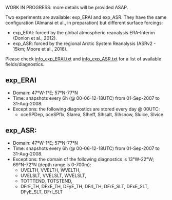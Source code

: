 WORK IN PROGRESS: more details will be provided ASAP.

Two experiments are available: exp_ERAI and exp_ASR.
They have the same configuration (Almansi et al., in preparation) but different surface forcings:
- exp_ERAI: forced by the global atmospheric reanalysis ERA-Interim (Donlon et al., 2012).
- exp_ASR:  forced by the regional Arctic System Reanalysis (ASRv2 - 15km; Moore et al., 2016).

Please check [info_exp_ERAI.txt](https://github.com/malmans2/JHU-MITgcm_Tools/blob/master/info/info_exp_ERAI.txt) and [info_exp_ASR.txt](https://github.com/malmans2/JHU-MITgcm_Tools/blob/master/info/info_exp_ASR.txt) for a list of available fields/diagnostics.

## exp_ERAI
- Domain: 47°W-1°E; 57°N-77°N
- Time: snapshots every 6h (@ 00-06-12-18UTC) from 01-Sep-2007 to 31-Aug-2008.
- Exceptions: the following diagnostics are stored every day @ 00UTC: 
  - oceSPDep, oceSPflx, SIarea, SIheff, SIhsalt, SIhsnow, SIuice, SIvice 
                                                                          
## exp_ASR:
- Domain: 47°W-1°E; 57°N-77°N
- Time: snapshots every 6h (@ 00-06-12-18UTC) from 01-Sep-2007 to 31-Aug-2008.
- Exceptions: the domain of the following diagnostics is 13°W-22°W; 69°N-72°N (depth range is 0-700m): 
  - UVELTH, VVELTH, WVELTH, 
  - UVELSLT, VVELSLT, WVELSLT, 
  - TOTTTEND, TOTSTEND, 
  - DFrE_TH, DFxE_TH, DFyE_TH, DFrI_TH, DFrE_SLT, DFxE_SLT, DFyE_SLT, DFrI_SLT                                                                     
